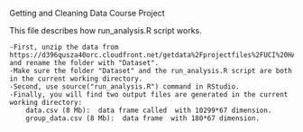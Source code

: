 Getting and Cleaning Data Course Project

This file describes how run_analysis.R script works.

    -First, unzip the data from https://d396qusza40orc.cloudfront.net/getdata%2Fprojectfiles%2FUCI%20HAR%20Dataset.zip and rename the folder with "Dataset".
    -Make sure the folder "Dataset" and the run_analysis.R script are both in the current working directory.
    -Second, use source("run_analysis.R") command in RStudio.
    -Finally, you will find two output files are generated in the current working directory:
        data.csv (8 Mb):  data frame called  with 10299*67 dimension.
        group_data.csv (8 Mb):  data frame  with 180*67 dimension.
    
